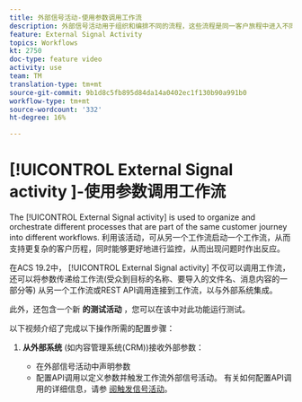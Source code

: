 ```yaml
---
title: 外部信号活动-使用参数调用工作流
description: 外部信号活动用于组织和编排不同的流程，这些流程是同一客户旅程中进入不同工作流的一部分。 利用该活动，可从另一个工作流启动一个工作流，从而支持更复杂的客户历程，同时能够更好地进行监控，从而出现问题时作出反应。
feature: External Signal Activity
topics: Workflows
kt: 2750
doc-type: feature video
activity: use
team: TM
translation-type: tm+mt
source-git-commit: 9b1d8c5fb895d84da14a0402ec1f130b90a991b0
workflow-type: tm+mt
source-wordcount: '332'
ht-degree: 16%

---
```



# [!UICONTROL External Signal activity ]-使用参数调用工作流

The [!UICONTROL External Signal activity] is used to organize and orchestrate different processes that are part of the same customer journey into different workflows. 利用该活动，可从另一个工作流启动一个工作流，从而支持更复杂的客户历程，同时能够更好地进行监控，从而出现问题时作出反应。

在ACS 19.2中， [!UICONTROL External Signal activity] 不仅可以调用工作流，还可以将参数传递给工作流(受众到目标的名称、要导入的文件名、消息内容的一部分等) 从另一个工作流或REST API调用连接到工作流，以与外部系统集成。

此外，还包含一个新 **的测试活动** ，您可以在该中对此功能运行测试。

以下视频介绍了完成以下操作所需的配置步骤：

1. **从外部系统** (如内容管理系统(CRM))接收外部参数：
   * 在外部信号活动中声明参数
   * 配置API调用以定义参数并触发工作流外部信号活动。 有关如何配置API调用的详细信息，请参 [阅触发信号活动](https://docs.campaign.adobe.com/doc/standard/en/api/ACS_API.html#triggering-a-signal-activity)。

1. **使用外部参数(事件变量** )自定义工作流：
触发工作流后，参数将被引入工作流的事件变量中，并可在工作流中使用。 请参阅 [可以](https://helpx.adobe.com/campaign/standard/automating/using/calling-a-workflow-with-external-parameters.html) 使用活动变量自定义的所有事件的文档：

   * 配置测试活动（19.2中新增）
   * 配置读取受众和电子邮件投放活动

1. **配置结束活动** ，以使用外部参数调用工作流

>[!VIDEO](https://video.tv.adobe.com/v/27249/?quality=12)

## 其他资源

* [外部信号（文档）](https://docs.adobe.com/content/help/en/campaign-standard/using/managing-processes-and-data/data-management-activities/external-api.html)
